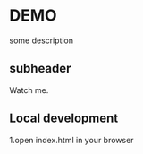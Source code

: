 # DEMO


some description

## subheader

Watch me.
## Local development

1.open index.html in your browser